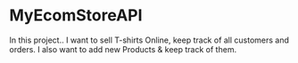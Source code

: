 # MyEcomStoreAPI
In this project..     I want to sell T-shirts Online, keep track of all customers and orders. I also want to add new Products &amp; keep track of them.
